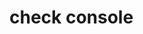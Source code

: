 

<html lang="en">
<head>
    <meta charset="UTF-8">
   <script>
     String[] names = {"John", "Alice", "Jenny", "Bob"};

for (String name : names) {
  if (name.toLowerCase().startsWith("j")) {
    System.out.println("Goodbye " + name);
  } else {
    System.out.println("Hello " + name);
  }
}
   </script>
   
</head>
<body>
  <h1>check console</h1>  

</body>
